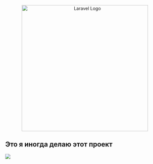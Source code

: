 <p align="center"><a href="https://laravel.com" target="_blank"><img src="https://raw.githubusercontent.com/laravel/art/master/logo-lockup/5%20SVG/2%20CMYK/1%20Full%20Color/laravel-logolockup-cmyk-red.svg" width="400" alt="Laravel Logo"></a></p>

## Это я иногда делаю этот проект

<img src="https://i.pinimg.com/originals/bc/61/73/bc61734ebf52dbc0a34ef25200a9db29.jpg">
